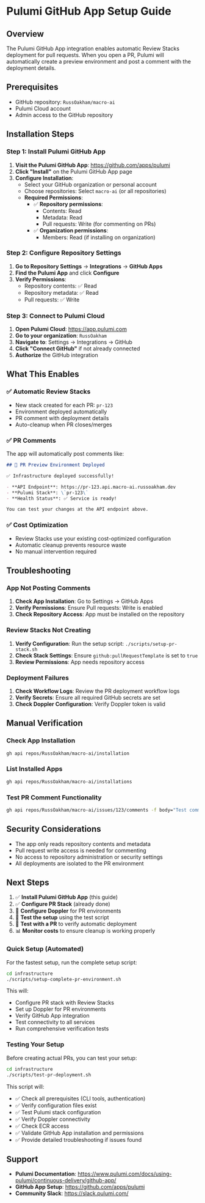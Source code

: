 # Pulumi GitHub App Setup Guide

## Overview

The Pulumi GitHub App integration enables automatic Review Stacks deployment for pull requests.
When you open a PR, Pulumi will automatically create a preview environment and post a comment
with the deployment details.

## Prerequisites

- GitHub repository: `RussOakham/macro-ai`
- Pulumi Cloud account
- Admin access to the GitHub repository

## Installation Steps

### Step 1: Install Pulumi GitHub App

1. **Visit the Pulumi GitHub App**: <https://github.com/apps/pulumi>
2. **Click "Install"** on the Pulumi GitHub App page
3. **Configure Installation**:
   - Select your GitHub organization or personal account
   - Choose repositories: Select `macro-ai` (or all repositories)
   - **Required Permissions**:
     - ✅ **Repository permissions**:
       - Contents: Read
       - Metadata: Read
       - Pull requests: Write (for commenting on PRs)
     - ✅ **Organization permissions**:
       - Members: Read (if installing on organization)

### Step 2: Configure Repository Settings

1. **Go to Repository Settings** → **Integrations** → **GitHub Apps**
2. **Find the Pulumi App** and click **Configure**
3. **Verify Permissions**:
   - Repository contents: ✅ Read
   - Repository metadata: ✅ Read
   - Pull requests: ✅ Write

### Step 3: Connect to Pulumi Cloud

1. **Open Pulumi Cloud**: <https://app.pulumi.com>
2. **Go to your organization**: `RussOakham`
3. **Navigate to**: Settings → Integrations → GitHub
4. **Click "Connect GitHub"** if not already connected
5. **Authorize** the GitHub integration

## What This Enables

### ✅ **Automatic Review Stacks**

- New stack created for each PR: `pr-123`
- Environment deployed automatically
- PR comment with deployment details
- Auto-cleanup when PR closes/merges

### ✅ **PR Comments**

The app will automatically post comments like:

```markdown
## 🚀 PR Preview Environment Deployed

✅ Infrastructure deployed successfully!

- **API Endpoint**: https://pr-123.api.macro-ai.russoakham.dev
- **Pulumi Stack**: \`pr-123\`
- **Health Status**: ✅ Service is ready!

You can test your changes at the API endpoint above.
```

### ✅ **Cost Optimization**

- Review Stacks use your existing cost-optimized configuration
- Automatic cleanup prevents resource waste
- No manual intervention required

## Troubleshooting

### App Not Posting Comments

1. **Check App Installation**: Go to Settings → GitHub Apps
2. **Verify Permissions**: Ensure Pull requests: Write is enabled
3. **Check Repository Access**: App must be installed on the repository

### Review Stacks Not Creating

1. **Verify Configuration**: Run the setup script: `./scripts/setup-pr-stack.sh`
2. **Check Stack Settings**: Ensure `github:pullRequestTemplate` is set to `true`
3. **Review Permissions**: App needs repository access

### Deployment Failures

1. **Check Workflow Logs**: Review the PR deployment workflow logs
2. **Verify Secrets**: Ensure all required GitHub secrets are set
3. **Check Doppler Configuration**: Verify Doppler token is valid

## Manual Verification

### Check App Installation

```bash
gh api repos/RussOakham/macro-ai/installation
```

### List Installed Apps

```bash
gh api repos/RussOakham/macro-ai/installations
```

### Test PR Comment Functionality

```bash
gh api repos/RussOakham/macro-ai/issues/123/comments -f body="Test comment from setup"
```

## Security Considerations

- The app only reads repository contents and metadata
- Pull request write access is needed for commenting
- No access to repository administration or security settings
- All deployments are isolated to the PR environment

## Next Steps

1. ✅ **Install Pulumi GitHub App** (this guide)
2. ✅ **Configure PR Stack** (already done)
3. 🔐 **Configure Doppler** for PR environments
4. 🧪 **Test the setup** using the test script
5. 🔄 **Test with a PR** to verify automatic deployment
6. 📊 **Monitor costs** to ensure cleanup is working properly

### Quick Setup (Automated)

For the fastest setup, run the complete setup script:

```bash
cd infrastructure
./scripts/setup-complete-pr-environment.sh
```

This will:

- Configure PR stack with Review Stacks
- Set up Doppler for PR environments
- Verify GitHub App integration
- Test connectivity to all services
- Run comprehensive verification tests

### Testing Your Setup

Before creating actual PRs, you can test your setup:

```bash
cd infrastructure
./scripts/test-pr-deployment.sh
```

This script will:

- ✅ Check all prerequisites (CLI tools, authentication)
- ✅ Verify configuration files exist
- ✅ Test Pulumi stack configuration
- ✅ Verify Doppler connectivity
- ✅ Check ECR access
- ✅ Validate GitHub App installation and permissions
- ✅ Provide detailed troubleshooting if issues found

## Support

- **Pulumi Documentation**: <https://www.pulumi.com/docs/using-pulumi/continuous-delivery/github-app/>
- **GitHub App Setup**: <https://github.com/apps/pulumi>
- **Community Slack**: <https://slack.pulumi.com/>
